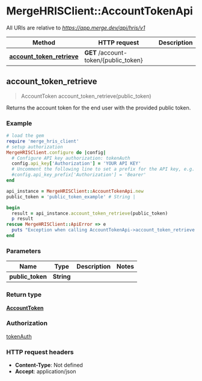 # MergeHRISClient::AccountTokenApi

All URIs are relative to *https://app.merge.dev/api/hris/v1*

Method | HTTP request | Description
------------- | ------------- | -------------
[**account_token_retrieve**](AccountTokenApi.md#account_token_retrieve) | **GET** /account-token/{public_token} | 



## account_token_retrieve

> AccountToken account_token_retrieve(public_token)



Returns the account token for the end user with the provided public token.

### Example

```ruby
# load the gem
require 'merge_hris_client'
# setup authorization
MergeHRISClient.configure do |config|
  # Configure API key authorization: tokenAuth
  config.api_key['Authorization'] = 'YOUR API KEY'
  # Uncomment the following line to set a prefix for the API key, e.g. 'Bearer' (defaults to nil)
  #config.api_key_prefix['Authorization'] = 'Bearer'
end

api_instance = MergeHRISClient::AccountTokenApi.new
public_token = 'public_token_example' # String | 

begin
  result = api_instance.account_token_retrieve(public_token)
  p result
rescue MergeHRISClient::ApiError => e
  puts "Exception when calling AccountTokenApi->account_token_retrieve: #{e}"
end
```

### Parameters


Name | Type | Description  | Notes
------------- | ------------- | ------------- | -------------
 **public_token** | **String**|  | 

### Return type

[**AccountToken**](AccountToken.md)

### Authorization

[tokenAuth](../README.md#tokenAuth)

### HTTP request headers

- **Content-Type**: Not defined
- **Accept**: application/json

